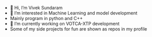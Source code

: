 - 👋 Hi, I’m Vivek Sundaram
- 👀 I’m interested in Machine Learning and model development
- Mainly program in python and C++
- 🌱 I’m currently working on VOTCA-XTP development
- Some of my side projects for fun are shown as repos in my profile
